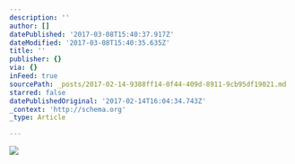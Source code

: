 ```yaml
---
description: ''
author: []
datePublished: '2017-03-08T15:40:37.917Z'
dateModified: '2017-03-08T15:40:35.635Z'
title: ''
publisher: {}
via: {}
inFeed: true
sourcePath: _posts/2017-02-14-9388ff14-0f44-409d-8911-9cb95df19021.md
starred: false
datePublishedOriginal: '2017-02-14T16:04:34.743Z'
_context: 'http://schema.org'
_type: Article

---
```

![](https://the-grid-user-content.s3-us-west-2.amazonaws.com/77755999-7a12-4acf-ba54-1b9c44b9867a.jpg)